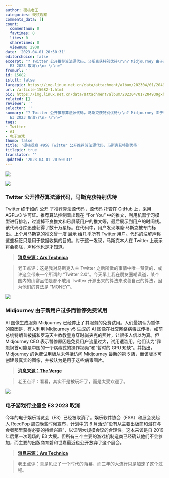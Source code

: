 ```yaml
---
author: 硬核老王
categories: 硬核观察
comments_data: []
count:
  commentnum: 0
  favtimes: 0
  likes: 0
  sharetimes: 0
  viewnum: 2908
date: '2023-04-01 20:50:31'
editorchoice: false
excerpt: "? Twitter 公开推荐算法源代码，马斯克获特别优待\r\n? Midjourney 由于新用户过多而暂停免费试用\r\n? 电子游戏行业盛会
  E3 2023 取消\r\n» \r\n»"
fromurl: ''
id: 15682
islctt: false
largepic: https://img.linux.net.cn/data/attachment/album/202304/01/204939gxhqjxtx0xs6tyxq.jpg
url: /article-15682-1.html
pic: https://img.linux.net.cn/data/attachment/album/202304/01/204939gxhqjxtx0xs6tyxq.jpg.thumb.jpg
related: []
reviewer: ''
selector: ''
summary: "? Twitter 公开推荐算法源代码，马斯克获特别优待\r\n? Midjourney 由于新用户过多而暂停免费试用\r\n? 电子游戏行业盛会
  E3 2023 取消\r\n» \r\n»"
tags:
- Twitter
- AI
- 电子游戏
thumb: false
title: '硬核观察 #958 Twitter 公开推荐算法源代码，马斯克获特别优待'
titlepic: true
translator: ''
updated: '2023-04-01 20:50:31'
---
```


![](https://img.linux.net.cn/data/attachment/album/202304/01/204939gxhqjxtx0xs6tyxq.jpg)


![](https://img.linux.net.cn/data/attachment/album/202304/01/204949dqnokgcqohr305dn.jpg)


### Twitter 公开推荐算法源代码，马斯克获特别优待


Twitter 终于如约 [公开](https://blog.twitter.com/en_us/topics/company/2023/a-new-era-of-transparency-for-twitter) 了推荐算法源代码，[源代码](https://github.com/twitter/the-algorithm) 托管在 GitHub 上，采用 AGPLv3 许可证。推荐算法控制着出现在 “For You” 中的推文，利用机器学习模型进行排名，过滤掉不良推文和已屏蔽用户的推文等，最后展示到用户的时间线。该代码仓库迅速获得了数十万星标。在代码中，用户发现埃隆·马斯克被专门标出。上个月马斯克的推文曾一度 [展示](/article-15540-1.html) 给几乎所有 Twitter 用户。代码的注解声称这些标签只是用于数据收集的目的。对于这一发现，马斯克本人在 Twitter 上表示将会移除，声称他也是才知道。



> 
> **[消息来源：Ars Technica](https://arstechnica.com/tech-policy/2023/03/twitter-posts-the-code-it-claims-determines-which-tweets-people-see-and-why/)**
> 
> 
> 



> 
> 老王点评：这是我对马斯克入主 Twitter 之后所做的事情中唯一赞赏的，或许这会带来一个所谓的 “Twitter 2.0”。今天早上我在朋友圈嘲讽道，某个国内的山寨品怕是都不敢用 Twitter 开源出来的算法来改善自己的算法，因为他们的算法是 “MONEY”。
> 
> 
> 


![](https://img.linux.net.cn/data/attachment/album/202304/01/205001imuck5u2kj5k85b0.jpg)


### Midjourney 由于新用户过多而暂停免费试用


AI 图像生成服务 Midjourney 已经停止了其服务的免费试用。人们最初认为暂停的原因是，有人利用 Midjourney v5 生成的 AI 图像在社交网络病毒式传播，如前总统特朗普被捕和罗马天主教教皇身穿时尚夹克的照片，让很多人信以为真。但 Midjourney CEO 表示暂停原因是免费用户流量过大，试用遭滥用。他们认为“罪魁祸首可能是中国的一个病毒式的操作视频”和“暂时的 GPU 短缺”。并指出，Midjourney 的免费试用版从未包括访问 Midjourney 最新的第 5 版，而该版本可创建最真实的图像，并被认为是用于这些病毒图片。



> 
> **[消息来源：The Verge](https://www.theverge.com/2023/3/30/23662940/deepfake-viral-ai-misinformation-midjourney-stops-free-trials)**
> 
> 
> 



> 
> 老王点评：看看，其实不是被玩坏了，而是太受欢迎了。
> 
> 
> 


![](https://img.linux.net.cn/data/attachment/album/202304/01/205015i5f0gk5k1l4fq00m.jpg)


### 电子游戏行业盛会 E3 2023 取消


今年的电子娱乐博览会（E3）已经被取消了。娱乐软件协会（ESA）和展会发起人 ReedPop 周四晚些时候宣布，计划中的 6 月活动“没有从主要出版商和潜在与会者那里获得必要的持续兴趣”，以证明大规模会议的合理性。这本来该是自 2019 年后第一次现场的 E3 大展。但所有三个主要的游戏机制造商已经确认他们不会参加，而主要的出版商育碧和世嘉最近也公开放弃了这个展会。



> 
> **[消息来源：Ars Technica](https://arstechnica.com/gaming/2023/03/how-the-internet-killed-e3/)**
> 
> 
> 



> 
> 老王点评：真是见证了一个时代的落幕，而三年的大流行只是加速了这个过程。
> 
> 
>